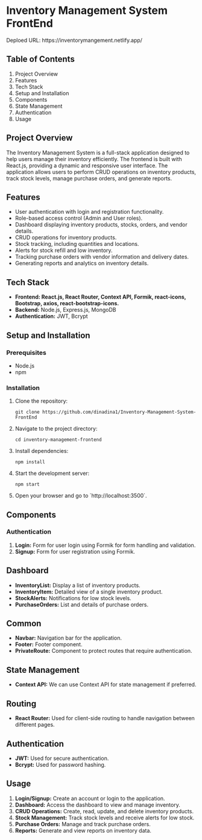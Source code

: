 # Inventory Management System FrontEnd

<p>Deploed URL: https://inventorymangement.netlify.app/</p>

## Table of Contents
<ol>
  <li>Project Overview</li>
  <li>Features</li>
  <li>Tech Stack</li>
  <li>Setup and Installation</li>
  <li>Components</li>
  <li>State Management</li>
  <li>Authentication</li>
  <li>Usage</li>
</ol>

## Project Overview
<p>The Inventory Management System is a full-stack application designed to help users manage their inventory efficiently. The frontend is built with React.js, providing a dynamic and responsive user interface. The application allows users to perform CRUD operations on inventory products, track stock levels, manage purchase orders, and generate reports.</p>

## Features

<ul>
  <li>User authentication with login and registration functionality.</li>
  <li>Role-based access control (Admin and User roles).</li>
  <li>Dashboard displaying inventory products, stocks, orders, and vendor details.</li>
  <li>CRUD operations for inventory products.</li>
  <li>Stock tracking, including quantities and locations.</li>
  <li>Alerts for stock refill and low inventory.</li>
  <li>Tracking purchase orders with vendor information and delivery dates.
  </li>
  <li>Generating reports and analytics on inventory details.</li>
</ul>

## Tech Stack

<ul>
  <li><b>Frontend: React.js, React Router, Context API, Formik, react-icons, Bootstrap, axios, react-bootstrap-icons.</b> </li>
  <li><b>Backend:</b> Node.js, Express.js, MongoDB</li>
  <li><b>Authentication:</b> JWT, Bcrypt</li>
</ul>

## Setup and Installation
### Prerequisites

<ul>
  <li>Node.js</li>
  <li>npm</li>
</ul>

### Installation

<ol>
  <li>Clone the repository:</li>

  ```
git clone https://github.com/dinadina1/Inventory-Management-System-FrontEnd
```

<li>Navigate to the project directory:</li>

```
cd inventory-management-frontend
```

<li>Install dependencies:</li>

```
npm install
```

<li>Start the development server:</li>

```
npm start
```

<li>Open your browser and go to `http://localhost:3500`.</li>

</ol>


## Components
### Authentication

<ol>
  <li><b>Login:</b> Form for user login using Formik for form handling and validation.</li>
  <li><b>Signup:</b> Form for user registration using Formik.
</li>
</ol>

## Dashboard

<ul>
  <li><b>InventoryList:</b> Display a list of inventory products.</li>
  <li><b>InventoryItem:</b> Detailed view of a single inventory product.
  </li>
  <li><b>StockAlerts:</b> Notifications for low stock levels.</li>
  <li><b>PurchaseOrders:</b> List and details of purchase orders.</li>
</ul>

## Common
<ul>
  <li><b>Navbar:</b> Navigation bar for the application.</li>
  <li><b>Footer:</b> Footer component.</li>
  <li><b>PrivateRoute:</b> Component to protect routes that require authentication.</li>
</ul>

## State Management

<ul>
  <li><b>Context API:</b> We can use Context API for state management if preferred.
</li>
</ul>

## Routing

<ul>
 <li> <b>React Router:</b> Used for client-side routing to handle navigation between different pages.</li>

</ul>

## Authentication
<ul>
  <li><b>JWT:</b> Used for secure authentication.</li>
  <li><b>Bcrypt:</b> Used for password hashing.</li>
</ul>

## Usage

<ol>
  <li><b>Login/Signup:</b> Create an account or login to the application.</li>
  <li><b>Dashboard:</b> Access the dashboard to view and manage inventory.</li>
  <li><b>CRUD Operations:</b> Create, read, update, and delete inventory products.</li>
  <li><b>Stock Management:</b> Track stock levels and receive alerts for low stock.</li>
  <li><b>Purchase Orders:</b> Manage and track purchase orders.</li>
  <li><b>Reports:</b> Generate and view reports on inventory data.</li>
</ol>



